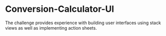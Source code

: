 # Conversion-Calculator-UI
The challenge provides experience with building user interfaces using stack views as well as implementing action sheets.
